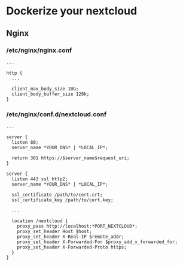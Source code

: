 # Dockerize your nextcloud

## Nginx

### /etc/nginx/nginx.conf

```nginx
...

http {
  ...

  client_max_body_size 10G;
  client_body_buffer_size 128k;
}
```

### /etc/nginx/conf.d/nextcloud.conf

```nginx
...

server {
  listen 80;
  server_name *YOUR_DNS* | *LOCAL_IP*;

  return 301 https://$server_name$request_uri;
}

server {
  listen 443 ssl http2;
  server_name *YOUR_DNS* | *LOCAL_IP*;

  ssl_certificate /path/to/cert.crt;
  ssl_certificate_key /path/to/cert.key;

  ...

  location /nextcloud {
    proxy_pass http://localhost:*PORT_NEXTCLOUD*;
    proxy_set_header Host $host;
    proxy_set_header X-Real-IP $remote_addr;
    proxy_set_header X-Forwarded-For $proxy_add_x_forwarded_for;
    proxy_set_header X-Forwarded-Proto https;
  }
}
```
